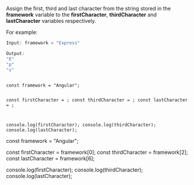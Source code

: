 Assign the first, third and last character
from the string stored in the
**framework** variable
to the **firstCharacter**, **thirdCharacter**
and **lastCharacter** variables respectively.

For example:
```js
Input: framework = "Express"

Output:
"E"
"p"
"s"
```
<codeblock language="javascript" type="exercise" testMode="fixedInput">
<code>
const framework = "Angular";

const firstCharacter = ;
const thirdCharacter = ;
const lastCharacter = ;

console.log(firstCharacter);
console.log(thirdCharacter);
console.log(lastCharacter);
</code>

<solution>
const framework = "Angular";

const firstCharacter = framework[0];
const thirdCharacter = framework[2];
const lastCharacter = framework[6];

console.log(firstCharacter);
console.log(thirdCharacter);
console.log(lastCharacter);
</solution>
</codeblock>
